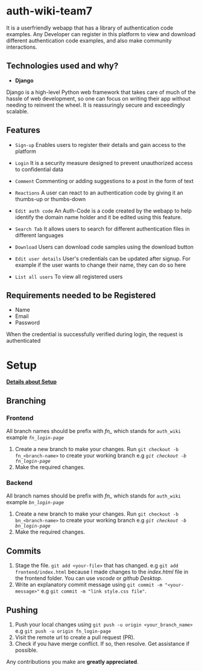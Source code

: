 # auth-wiki-team7
It is a userfriendly webapp that has a library of authentication code examples. Any Developer can register in this platform to view and download different authentication code examples, and also make community interactions.

## Technologies used and why?

* **Django** 

Django is a high-level Python web framework that takes care of much of the hassle of web development, so one can focus on writing their app without needing to reinvent the wheel. It is reassuringly secure and exceedingly scalable.

## Features
* `Sign-up`
        Enables users to register their details and gain access to the platform
* `Login`
       It is a security measure designed to prevent unauthorized access to confidential data
* `Comment`
       Commenting or adding suggestions to a post in the form of text 
* `Reactions`
        A user can react to an authentication code by giving it an thumbs-up or thumbs-down 
* `Edit auth code`
        An Auth-Code is a code created by the webapp to help identify the domain name holder and it be edited using this feature.
* `Search Tab`
        It allows users to search for different authentication files in different languages
* `Download`
        Users can download code samples using the download button

* `Edit user details`
       User's credentials can be updated after signup. For example if the user wants to change their name, they can do so here
* `List all users`
       To view all registered users
 
## Requirements needed to be Registered

* Name
* Email
* Password 

When the credential is successfully verified during login, the request is authenticated

# Setup
**[Details about Setup](https://github.com/zuri-training/auth-wiki-team7/tree/bn_readme/backend#setup)**


## Branching
### Frontend
All branch names should be prefix with *fn_* which stands for `auth_wiki` example *`fn_login-page`*
1. Create a new branch to make your changes. Run `git checkout -b fn_<branch-name>` to create your working branch e.g *`git checkout -b fn_login-page`*
2. Make the required changes.
### Backend
All branch names should be prefix with *fn_* which stands for `auth_wiki` example *`bn_login-page`*
1. Create a new branch to make your changes. Run `git checkout -b bn_<branch-name>` to create your working branch e.g *`git checkout -b bn_login-page`*
2. Make the required changes.
## Commits
1. Stage the file. `git add <your-file>` that has changed. e.g `git add frontend/index.html` because I made changes to the *index.html* file in the frontend folder. You can use *vscode* or *github Desktop*.
2. Write an explanatory commit message using `git commit -m "<your-message>"` e.g `git commit -m "link style.css file"`.
## Pushing
1. Push your local changes using `git push -u origin <your_branch_name>` e.g `git push -u origin fn_login-page`
2. Visit the remote url to create a pull request (PR).
3. Check if you have merge conflict. If so, then resolve. Get assistance if possible.


Any contributions you make are **greatly appreciated**.